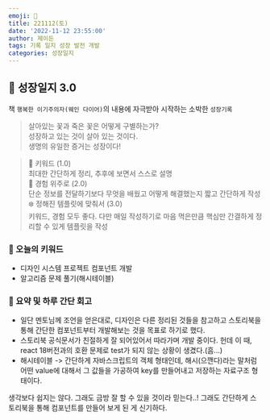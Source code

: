 ```yaml
---
emoji: 🌱
title: 221112(토)
date: '2022-11-12 23:55:00'
author: 제이든
tags: 기록 일지 성장 발전 개발
categories: 성장일지
---
```


## 🎄 성장일지 3.0

책 `행복한 이기주의자(웨인 다이어)`의 내용에 자극받아 시작하는 소박한 `성장기록`

> 살아있는 꽃과 죽은 꽃은 어떻게 구별하는가?<br/>
> 성장하고 있는 것이 살아 있는 것이다.<br/>
> 생명의 유일한 증거는 성장이다!

> 🌳 키워드 (1.0)<br/>
> 최대한 간단하게 정리, 추후에 보면서 스스로 설명<br/>
> 🍉 경험 위주로 (2.0)<br/>
> 단순 정보를 전달하기보다 무엇을 배웠고 어떻게 해결했는지 짧고 간단하게 작성<br/>
> ❄️ 정해진 템플릿에 맞춰서 (3.0)<br/>
> 키워드, 경험 모두 좋다. 다만 매일 작성하기로 마음 먹은만큼 핵심만 간결하게 정리할 수 있게 템플릿을 작성

### 🔑 오늘의 키워드

- 디자인 시스템 프로젝트 컴포넌트 개발
- 알고리즘 문제 풀기(해시테이블)

### 📝 요약 및 하루 간단 회고

- 일단 멘토님께 조언을 얻은대로, 디자인은 다른 정리된 것들을 참고하고 스토리북을 통해 간단한 컴포넌트부터 개발해보는 것을 목표로 하기로 했다.
- 스토리북 공식문서가 친절하게 잘 되어있어서 따라가며 개발 중이다. 헌데 이 때, react 18버전과의 호환 문제로 test가 되지 않는 상황이 생겼다.(흠...)
- 해시테이블 -> 간단하게 자바스크립트의 객체 형태인데, 해시(으깬다)라는 말처럼 어떤 value에 대해서 그 값들을 가공하여 key를 만들어내고 저장하는 자료구조 형태이다.

생각보다 쉽지는 않다. 그래도 금방 잘 할 수 있을 것이라 믿는다..! 그래도 간단하게 스토리북을 통해 컴포넌트를 만들어 보게 된 게 신기하다.

```toc

```
